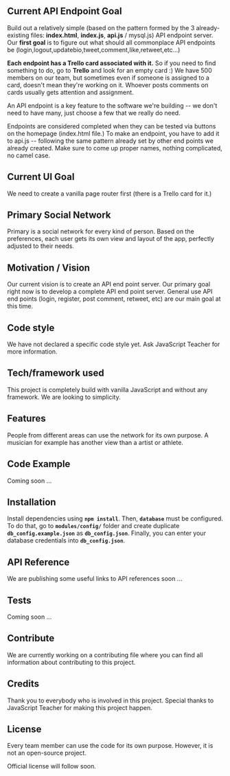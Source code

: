 ## Current API Endpoint Goal 
Build out a relatively simple (based on the pattern formed by the 3 already-existing files: **index.html**, **index.js**, **api.js** / mysql.js) API endpoint server. Our **first goal** is to figure out what should all commonplace API endpoints be (login,logout,updatebio,tweet,comment,like,retweet,etc...)

**Each endpoint has a Trello card associated with it.** So if you need to find something to do, go to **Trello** and look for an empty card :) We have 500 members on our team, but sometimes even if someone is assigned to a card, doesn't mean they're working on it. Whoever posts comments on cards usually gets attention and assignment.

An API endpoint is a key feature to the software we're building -- we don't need to have many, just choose a few that we really do need. 

Endpoints are considered completed when they can be tested via buttons on the homepage (index.html file.) To make an endpoint, you have to add it to api.js -- following the same pattern already set by other end points we already created. Make sure to come up proper names, nothing complicated, no camel case.

## Current UI Goal
We need to create a vanilla page router first (there is a Trello card for it.)

## Primary Social Network
Primary is a social network for every kind of person. Based on the preferences, each user gets its own view and layout of the app, perfectly adjusted to their needs.

## Motivation / Vision
Our current vision is to create an API end point server.
Our primary goal right now is to develop a complete API end point server.
General use API end points (login, register, post comment, retweet, etc) are our main goal at this time.

## Code style
We have not declared a specific code style yet.
Ask JavaScript Teacher for more information.

## Tech/framework used
This project is completely build with vanilla JavaScript and without any framework. We are looking to simplicity.

## Features
People from different areas can use the network for its own purpose. A musician for example has another view than a artist or athlete.

## Code Example
Coming soon ...

## Installation
Install dependencies using **`npm install`**. 
Then, **`database`** must be configured. To do that, go to **`modules/config/`** folder and create duplicate **`db_config.example.json`** as **`db_config.json`**.
Finally, you can enter your database credentials into **`db_config.json`**.

## API Reference
We are publishing some useful links to API references soon ...

## Tests
Coming soon ...

## Contribute
We are currently working on a contributing file where you can find all information about contributing to this project.

## Credits
Thank you to everybody who is involved in this project.
Special thanks to JavaScript Teacher for making this project happen.

## License
Every team member can use the code for its own purpose.
However, it is not an open-source project.

Official license will follow soon.

